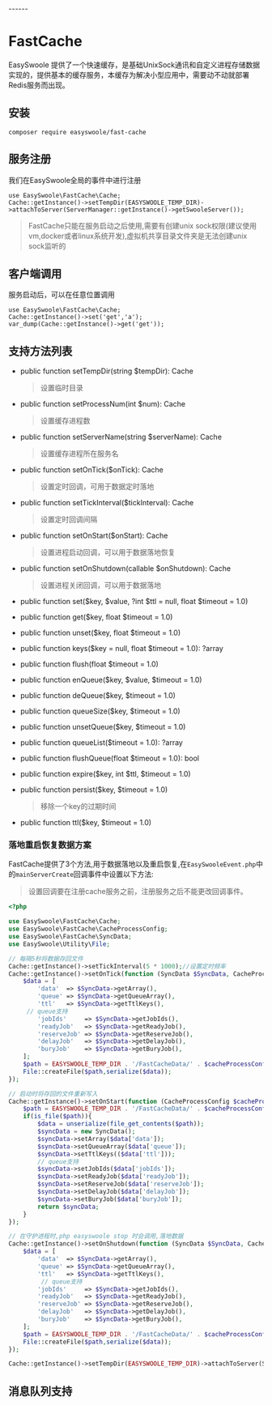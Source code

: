 <head>
     <title>EasySwoole FastCache|swoole 缓存|swoole 跨进程缓存</title>
     <meta name="keywords" content="EasySwoole FastCache|swoole 缓存|swoole 跨进程缓存"/>
     <meta name="description" content="利用swoole自定义进程实现简单的本机缓存"/>
</head>
---<head>---

# FastCache
EasySwoole 提供了一个快速缓存，是基础UnixSock通讯和自定义进程存储数据实现的，提供基本的缓存服务，本缓存为解决小型应用中，需要动不动就部署Redis服务而出现。

## 安装
```
composer require easyswoole/fast-cache
```
## 服务注册

我们在EasySwoole全局的事件中进行注册
```
use EasySwoole\FastCache\Cache;
Cache::getInstance()->setTempDir(EASYSWOOLE_TEMP_DIR)->attachToServer(ServerManager::getInstance()->getSwooleServer());
```

> FastCache只能在服务启动之后使用,需要有创建unix sock权限(建议使用vm,docker或者linux系统开发),虚拟机共享目录文件夹是无法创建unix sock监听的

## 客户端调用
服务启动后，可以在任意位置调用
```
use EasySwoole\FastCache\Cache;
Cache::getInstance()->set('get','a');
var_dump(Cache::getInstance()->get('get'));
```

## 支持方法列表
- public function setTempDir(string $tempDir): Cache
    > 设置临时目录
    
- public function setProcessNum(int $num): Cache
    > 设置缓存进程数
    
- public function setServerName(string $serverName): Cache
    > 设置缓存进程所在服务名
    
- public function setOnTick($onTick): Cache
    > 设置定时回调，可用于数据定时落地
    
- public function setTickInterval($tickInterval): Cache
    > 设置定时回调间隔
    
- public function setOnStart($onStart): Cache
    > 设置进程启动回调，可以用于数据落地恢复
    
- public function setOnShutdown(callable $onShutdown): Cache
    > 设置进程关闭回调，可以用于数据落地
    
- public function set($key, $value, ?int $ttl = null, float $timeout = 1.0)
- public function get($key, float $timeout = 1.0)
- public function unset($key, float $timeout = 1.0)
- public function keys($key = null, float $timeout = 1.0): ?array
- public function flush(float $timeout = 1.0)
- public function enQueue($key, $value, $timeout = 1.0)
- public function deQueue($key, $timeout = 1.0)
- public function queueSize($key, $timeout = 1.0)
- public function unsetQueue($key, $timeout = 1.0)
- public function queueList($timeout = 1.0): ?array
- public function flushQueue(float $timeout = 1.0): bool
- public function expire($key, int $ttl, $timeout = 1.0)
- public function persist($key, $timeout = 1.0)
    > 移除一个key的过期时间
        
- public function ttl($key, $timeout = 1.0)




### 落地重启恢复数据方案

FastCache提供了3个方法,用于数据落地以及重启恢复,在`EasySwooleEvent.php`中的`mainServerCreate`回调事件中设置以下方法:

> 设置回调要在注册cache服务之前，注册服务之后不能更改回调事件。 

```php
<?php

use EasySwoole\FastCache\Cache;
use EasySwoole\FastCache\CacheProcessConfig;
use EasySwoole\FastCache\SyncData;
use EasySwoole\Utility\File;

// 每隔5秒将数据存回文件
Cache::getInstance()->setTickInterval(5 * 1000);//设置定时频率
Cache::getInstance()->setOnTick(function (SyncData $SyncData, CacheProcessConfig $cacheProcessConfig) {
    $data = [
        'data'  => $SyncData->getArray(),
        'queue' => $SyncData->getQueueArray(),
        'ttl'   => $SyncData->getTtlKeys(),
	 // queue支持
        'jobIds'     => $SyncData->getJobIds(),
        'readyJob'   => $SyncData->getReadyJob(),
        'reserveJob' => $SyncData->getReserveJob(),
        'delayJob'   => $SyncData->getDelayJob(),
        'buryJob'    => $SyncData->getBuryJob(),
    ];
    $path = EASYSWOOLE_TEMP_DIR . '/FastCacheData/' . $cacheProcessConfig->getProcessName();
    File::createFile($path,serialize($data));
});

// 启动时将存回的文件重新写入
Cache::getInstance()->setOnStart(function (CacheProcessConfig $cacheProcessConfig) {
    $path = EASYSWOOLE_TEMP_DIR . '/FastCacheData/' . $cacheProcessConfig->getProcessName();
    if(is_file($path)){
        $data = unserialize(file_get_contents($path));
        $syncData = new SyncData();
        $syncData->setArray($data['data']);
        $syncData->setQueueArray($data['queue']);
        $syncData->setTtlKeys(($data['ttl']));
        // queue支持
        $syncData->setJobIds($data['jobIds']);
        $syncData->setReadyJob($data['readyJob']);
        $syncData->setReserveJob($data['reserveJob']);
        $syncData->setDelayJob($data['delayJob']);
        $syncData->setBuryJob($data['buryJob']);
        return $syncData;
    }
});

// 在守护进程时,php easyswoole stop 时会调用,落地数据
Cache::getInstance()->setOnShutdown(function (SyncData $SyncData, CacheProcessConfig $cacheProcessConfig) {
    $data = [
        'data'  => $SyncData->getArray(),
        'queue' => $SyncData->getQueueArray(),
        'ttl'   => $SyncData->getTtlKeys(),
         // queue支持
        'jobIds'     => $SyncData->getJobIds(),
        'readyJob'   => $SyncData->getReadyJob(),
        'reserveJob' => $SyncData->getReserveJob(),
        'delayJob'   => $SyncData->getDelayJob(),
        'buryJob'    => $SyncData->getBuryJob(),
    ];
    $path = EASYSWOOLE_TEMP_DIR . '/FastCacheData/' . $cacheProcessConfig->getProcessName();
    File::createFile($path,serialize($data));
});

Cache::getInstance()->setTempDir(EASYSWOOLE_TEMP_DIR)->attachToServer(ServerManager::getInstance()->getSwooleServer());

```

## 消息队列支持


